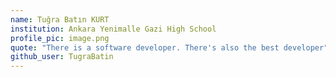```yaml
---
name: Tuğra Batın KURT
institution: Ankara Yenimalle Gazi High School 
profile_pic: image.png
quote: "There is a software developer. There's also the best developer"
github_user: TugraBatin
---
```

